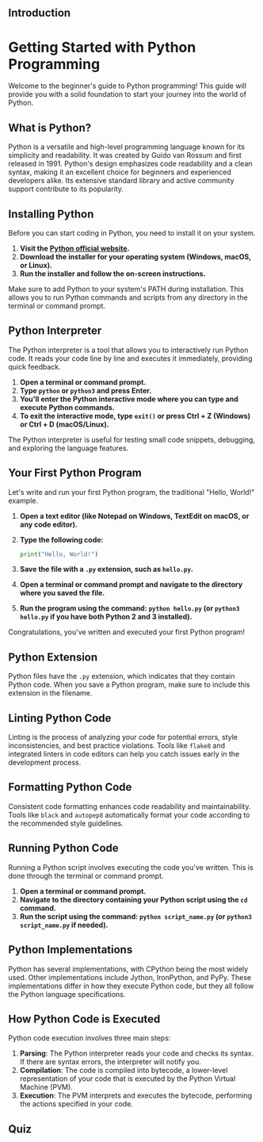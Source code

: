 ## Introduction

# Getting Started with Python Programming

Welcome to the beginner's guide to Python programming! This guide will provide you with a solid foundation to start your journey into the world of Python.

## What is Python?

Python is a versatile and high-level programming language known for its simplicity and readability. It was created by Guido van Rossum and first released in 1991. Python's design emphasizes code readability and a clean syntax, making it an excellent choice for beginners and experienced developers alike. Its extensive standard library and active community support contribute to its popularity.

## Installing Python

Before you can start coding in Python, you need to install it on your system.

1. **Visit the [Python official website](https://www.python.org/).**
2. **Download the installer for your operating system (Windows, macOS, or Linux).**
3. **Run the installer and follow the on-screen instructions.**

Make sure to add Python to your system's PATH during installation. This allows you to run Python commands and scripts from any directory in the terminal or command prompt.

## Python Interpreter

The Python interpreter is a tool that allows you to interactively run Python code. It reads your code line by line and executes it immediately, providing quick feedback.

1. **Open a terminal or command prompt.**
2. **Type `python` or `python3` and press Enter.**
3. **You'll enter the Python interactive mode where you can type and execute Python commands.**
4. **To exit the interactive mode, type `exit()` or press Ctrl + Z (Windows) or Ctrl + D (macOS/Linux).**

The Python interpreter is useful for testing small code snippets, debugging, and exploring the language features.

## Your First Python Program

Let's write and run your first Python program, the traditional "Hello, World!" example.

1. **Open a text editor (like Notepad on Windows, TextEdit on macOS, or any code editor).**
2. **Type the following code:**

   ```python
   print("Hello, World!")
   ```

3. **Save the file with a `.py` extension, such as `hello.py`.**
4. **Open a terminal or command prompt and navigate to the directory where you saved the file.**
5. **Run the program using the command: `python hello.py` (or `python3 hello.py` if you have both Python 2 and 3 installed).**

Congratulations, you've written and executed your first Python program!

## Python Extension

Python files have the `.py` extension, which indicates that they contain Python code. When you save a Python program, make sure to include this extension in the filename.

## Linting Python Code

Linting is the process of analyzing your code for potential errors, style inconsistencies, and best practice violations. Tools like `flake8` and integrated linters in code editors can help you catch issues early in the development process.

## Formatting Python Code

Consistent code formatting enhances code readability and maintainability. Tools like `black` and `autopep8` automatically format your code according to the recommended style guidelines.

## Running Python Code

Running a Python script involves executing the code you've written. This is done through the terminal or command prompt.

1. **Open a terminal or command prompt.**
2. **Navigate to the directory containing your Python script using the `cd` command.**
3. **Run the script using the command: `python script_name.py` (or `python3 script_name.py` if needed).**

## Python Implementations

Python has several implementations, with CPython being the most widely used. Other implementations include Jython, IronPython, and PyPy. These implementations differ in how they execute Python code, but they all follow the Python language specifications.

## How Python Code is Executed

Python code execution involves three main steps:

1. **Parsing**: The Python interpreter reads your code and checks its syntax. If there are syntax errors, the interpreter will notify you.
2. **Compilation**: The code is compiled into bytecode, a lower-level representation of your code that is executed by the Python Virtual Machine (PVM).
3. **Execution**: The PVM interprets and executes the bytecode, performing the actions specified in your code.

## Quiz

